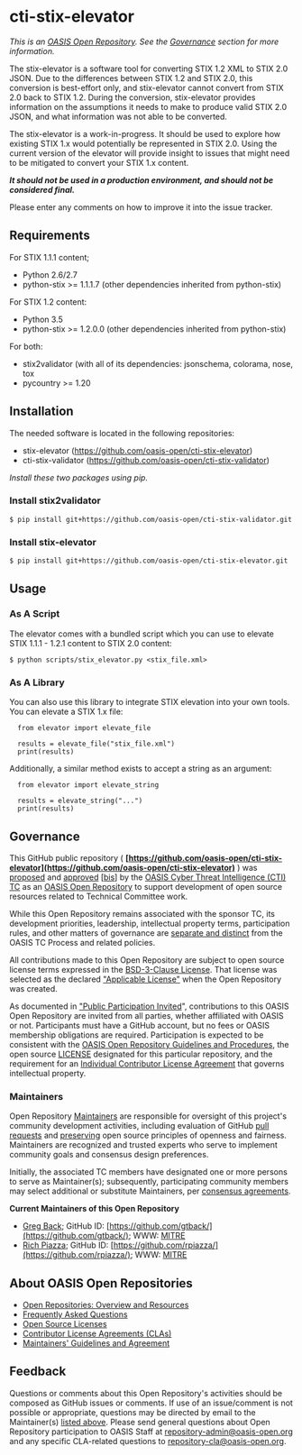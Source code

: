 # cti-stix-elevator

*This is an [OASIS Open Repository](https://www.oasis-open.org/resources/open-repositories/). See the [Governance](#governance) section for more information.*

The stix-elevator is a software tool for converting STIX 1.2 XML to STIX 2.0 JSON. Due to the differences between STIX 1.2 and STIX 2.0, this conversion is best-effort only, and stix-elevator cannot convert from STIX 2.0 back to STIX 1.2. During the conversion, stix-elevator provides information on the assumptions it needs to make to produce valid STIX 2.0 JSON, and what information was not able to be converted.

The stix-elevator is a work-in-progress.  It should be used to explore how existing STIX 1.x would potentially be represented in STIX 2.0.  Using the current version of the elevator will provide insight to issues that might need to be mitigated to convert your STIX 1.x content.

**_It should not be used in a production environment, and should not be considered final._**

Please enter any comments on how to improve it into the issue tracker.

## Requirements

For STIX 1.1.1 content;

* Python 2.6/2.7
* python-stix >= 1.1.1.7 (other dependencies inherited from python-stix)
 
For STIX 1.2 content:

* Python 3.5
* python-stix >= 1.2.0.0 (other dependencies inherited from python-stix)

For both:

* stix2validator (with all of its dependencies:  jsonschema, colorama, nose, tox
* pycountry >= 1.20


## Installation

The needed software is located in the following repositories:

* stix-elevator (https://github.com/oasis-open/cti-stix-elevator)
* cti-stix-validator (https://github.com/oasis-open/cti-stix-validator)

_Install these two packages using pip._

### Install stix2validator

```
$ pip install git+https://github.com/oasis-open/cti-stix-validator.git
```

### Install stix-elevator

```
$ pip install git+https://github.com/oasis-open/cti-stix-elevator.git
```

## Usage


### As A Script

The elevator comes with a bundled script which you can use to elevate STIX 1.1.1 - 1.2.1 content to STIX 2.0 content:

```
$ python scripts/stix_elevator.py <stix_file.xml> 
```

### As A Library

You can also use this library to integrate STIX elevation into your own tools. You can elevate a STIX 1.x file:

```
  from elevator import elevate_file

  results = elevate_file("stix_file.xml")
  print(results)
```
Additionally, a similar method exists to accept a string as an argument:

```
  from elevator import elevate_string

  results = elevate_string("...")
  print(results)
```

## Governance

This GitHub public repository ( **[https://github.com/oasis-open/cti-stix-elevator](https://github.com/oasis-open/cti-stix-elevator)** ) was [proposed](https://lists.oasis-open.org/archives/cti/201610/msg00106.html) and [approved](https://lists.oasis-open.org/archives/cti/201610/msg00126.html) [[bis](https://issues.oasis-open.org/browse/TCADMIN-2477)] by the [OASIS Cyber Threat Intelligence (CTI) TC](https://www.oasis-open.org/committees/cti/) as an [OASIS Open Repository](https://www.oasis-open.org/resources/open-repositories/) to support development of open source resources related to Technical Committee work.

While this Open Repository remains associated with the sponsor TC, its development priorities, leadership, intellectual property terms, participation rules, and other matters of governance are [separate and distinct](https://github.com/oasis-open/cti-stix-elevator/blob/master/CONTRIBUTING.md#governance-distinct-from-oasis-tc-process) from the OASIS TC Process and related policies.

All contributions made to this Open Repository are subject to open source license terms expressed in the [BSD-3-Clause License](https://www.oasis-open.org/sites/www.oasis-open.org/files/BSD-3-Clause.txt). That license was selected as the declared ["Applicable License"](https://www.oasis-open.org/resources/open-repositories/licenses) when the Open Repository was created.

As documented in ["Public Participation Invited](https://github.com/oasis-open/cti-stix-elevator/blob/master/CONTRIBUTING.md#public-participation-invited)", contributions to this OASIS Open Repository are invited from all parties, whether affiliated with OASIS or not. Participants must have a GitHub account, but no fees or OASIS membership obligations are required. Participation is expected to be consistent with the [OASIS Open Repository Guidelines and Procedures](https://www.oasis-open.org/policies-guidelines/open-repositories), the open source [LICENSE](https://github.com/oasis-open/cti-stix-elevator/blob/master/LICENSE) designated for this particular repository, and the requirement for an [Individual Contributor License Agreement](https://www.oasis-open.org/resources/open-repositories/cla/individual-cla) that governs intellectual property.

### <a id="maintainers">Maintainers</a>

Open Repository [Maintainers](https://www.oasis-open.org/resources/open-repositories/maintainers-guide) are responsible for oversight of this project's community development activities, including evaluation of GitHub [pull requests](https://github.com/oasis-open/cti-stix-elevator/blob/master/CONTRIBUTING.md#fork-and-pull-collaboration-model) and [preserving](https://www.oasis-open.org/policies-guidelines/open-repositories#repositoryManagement) open source principles of openness and fairness. Maintainers are recognized and trusted experts who serve to implement community goals and consensus design preferences.

Initially, the associated TC members have designated one or more persons to serve as Maintainer(s); subsequently, participating community members may select additional or substitute Maintainers, per [consensus agreements](https://www.oasis-open.org/resources/open-repositories/maintainers-guide#additionalMaintainers).

**<a id="currentMaintainers">Current Maintainers of this Open Repository</a>**

*   [Greg Back](mailto:gback@mitre.org); GitHub ID: [https://github.com/gtback/](https://github.com/gtback/); WWW: [MITRE](https://www.mitre.org/)
*   [Rich Piazza](mailto:rpiazza@mitre.org); GitHub ID: [https://github.com/rpiazza/](https://github.com/rpiazza/); WWW: [MITRE](https://www.mitre.org/)

## <a id="aboutOpenRepos">About OASIS Open Repositories</a>

*   [Open Repositories: Overview and Resources](https://www.oasis-open.org/resources/open-repositories/)
*   [Frequently Asked Questions](https://www.oasis-open.org/resources/open-repositories/faq)
*   [Open Source Licenses](https://www.oasis-open.org/resources/open-repositories/licenses)
*   [Contributor License Agreements (CLAs)](https://www.oasis-open.org/resources/open-repositories/cla)
*   [Maintainers' Guidelines and Agreement](https://www.oasis-open.org/resources/open-repositories/maintainers-guide)

## <a id="feedback">Feedback</a>

Questions or comments about this Open Repository's activities should be composed as GitHub issues or comments. If use of an issue/comment is not possible or appropriate, questions may be directed by email to the Maintainer(s) [listed above](#currentMaintainers). Please send general questions about Open Repository participation to OASIS Staff at [repository-admin@oasis-open.org](mailto:repository-admin@oasis-open.org) and any specific CLA-related questions to [repository-cla@oasis-open.org](mailto:repository-cla@oasis-open.org).
